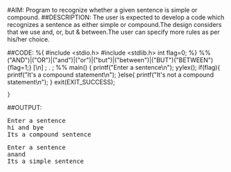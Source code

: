 #AIM:
Program to recognize whether a given sentence is simple or compound.
##DESCRIPTION:
The user is expected to develop a code which recognizes a sentence as either simple or compound.The design considers that we use and, or, but & between.The user can specify more rules as per his/her choice.

##CODE:
	%{
	#include <stdio.h>
	#include <stdlib.h>
	int flag=0;
	%}
	%%
	("AND")|("OR")|("and")|("or")|("but")|("between")|("BUT")("BETWEEN") {flag=1;}
	[\n]	;
	. ;
	%%
	main()
	{
		printf("Enter a sentence\n");
		yylex();
		if(flag){
			printf("It's a compound statement\n");
		}else{
			printf("It's not a compound statement\n");
		}
		exit(EXIT_SUCCESS);

	}
##OUTPUT:
<pre>Enter a sentence
hi and bye
Its a compound sentence</pre>

<pre>Enter a sentence
anand
Its a simple sentence</pre>


